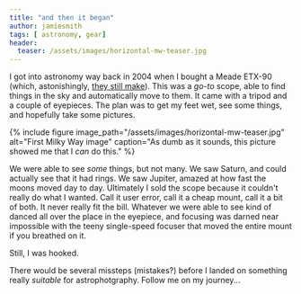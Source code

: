 ```yaml
---
title: "and then it began"
author: jamiesmith
tags: [ astronomy, gear]
header:
  teaser: /assets/images/horizontal-mw-teaser.jpg
---
```


I got into astronomy way back in 2004 when I bought a Meade ETX-90 (which, astonishingly, [they still make](https://amzn.to/2oSXHBO)).  This was a _go-to_ scope, able to find things in the sky and automatically move to them.  It came with a tripod and a couple of eyepieces.  The plan was to get my feet wet, see some things, and hopefully take some pictures.

<!--more-->

{% 
  include figure image_path="/assets/images/horizontal-mw-teaser.jpg" 
  alt="First Milky Way image"
  caption="As dumb as it sounds, this picture showed me that I _can_ do this." 
%}

We were able to see *some* things, but not many.  We saw Saturn, and could actually see that it had rings. We saw Jupiter, amazed at how fast the moons moved day to day.  Ultimately I sold the scope because it couldn't really do what I wanted.  Call it user error, call it a cheap mount, call it a bit of both.  It never really fit the bill.  Whatever we were able to see kind of danced all over the place in the eyepiece, and focusing was darned near impossible with the teeny single-speed focuser that moved the entire mount if you breathed on it.

Still, I was hooked.

There would be several missteps (mistakes?) before I landed on something really _suitable_ for astrophotgraphy.  Follow me on my journey...